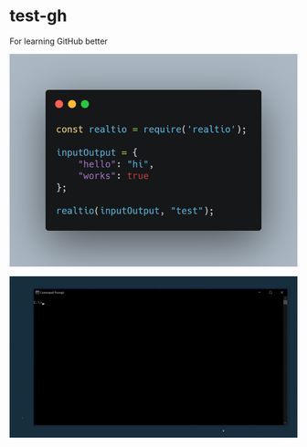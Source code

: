 # test-gh

For learning GitHub better

![Public private test image](https://raw.githubusercontent.com/mihirdrumzz/test-gh/master/assets/demo.png)

![Public private test gif](https://raw.githubusercontent.com/mihirdrumzz/test-gh/master/assets/demo.gif)
